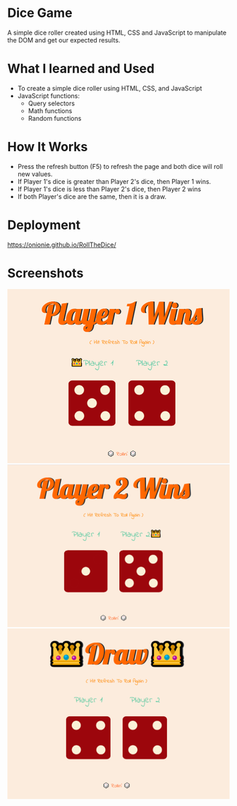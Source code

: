 # Dice Game
A simple dice roller created using HTML, CSS and JavaScript to manipulate the DOM and get our expected results.

# What I learned and Used
- To create a simple dice roller using HTML, CSS, and JavaScript
- JavaScript functions:
	- Query selectors
	- Math functions 
	- Random functions

# How It Works
- Press the refresh button (F5) to refresh the page and both dice will roll new values.
- If Player 1's dice is greater than Player 2's dice, then Player 1 wins.
- If Player 1's dice is less than Player 2's dice, then Player 2 wins
- If both Player's dice are the same, then it is a draw.

# Deployment
https://onionie.github.io/RollTheDice/

# Screenshots
<img src = "https://github.com/Onionie/RollTheDice/blob/main/images/p1w.PNG">
<img src = "https://github.com/Onionie/RollTheDice/blob/main/images/p2w.PNG">
<img src = "https://github.com/Onionie/RollTheDice/blob/main/images/draw.PNG">

